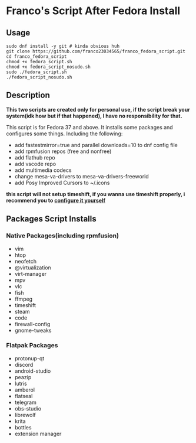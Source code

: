 # Franco's Script After Fedora Install

## Usage
```
sudo dnf install -y git # kinda obvious huh
git clone https://github.com/franco23034565/franco_fedora_script.git
cd franco_fedora_script
chmod +x fedora_script.sh
chmod +x fedora_script_nosudo.sh
sudo ./fedora_script.sh
./fedora_script_nosudo.sh
```

## Description
**This two scripts are created only for personal use, if the script break your system(idk how but if that happened), I have no responsibility for that.**

This script is for Fedora 37 and above. It installs some packages and configures some things.
Including the following:
- add fastestmirror=true and parallel downloads=10 to dnf config file
- add rpmfusion repos (free and nonfree)
- add flathub repo
- add vscode repo
- add multimedia codecs
- change mesa-va-drivers to mesa-va-drivers-freeworld
- add Posy Improved Cursors to ~/.icons



**this script will not setup timeshift, if you wanna use timeshift properly, i recommend you to [configure it yourself](https://discussion.fedoraproject.org/t/a-quick-guide-to-setting-up-btrfs-timeshift-on-fedora-33/27573)**

## Packages Script Installs
### Native Packages(including rpmfusion)
- vim
- htop
- neofetch
- @virtualization
- virt-manager
- mpv
- vlc
- fish
- ffmpeg
- timeshift
- steam
- code
- firewall-config
- gnome-tweaks

### Flatpak Packages
- protonup-qt
- discord
- android-studio
- peazip
- lutris
- amberol
- flatseal
- telegram
- obs-studio
- librewolf
- krita
- bottles
- extension manager
